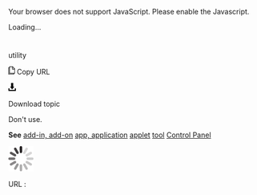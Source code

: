 Your browser does not support JavaScript. Please enable the Javascript.

Loading...

# 

utility

![Copy URL](media/utility/Copy.png)
Copy URL

![Download](media/utility/Download.png)

Download topic

Don't use.

**See** [
add-in, add-on](https://worldready.cloudapp.net/Styleguide/Read?id=2700&topicid=28773)
[app, application](https://worldready.cloudapp.net/Styleguide/Read?id=2700&topicid=32507)
[applet](https://worldready.cloudapp.net/Styleguide/Read?id=2700&topicid=32508)
[tool](https://worldready.cloudapp.net/Styleguide/Read?id=2700&topicid=32532)
[Control Panel](https://worldready.cloudapp.net/Styleguide/Read?id=2700&topicid=36789)

![In progress](media/utility/activity-large.gif)

URL :
